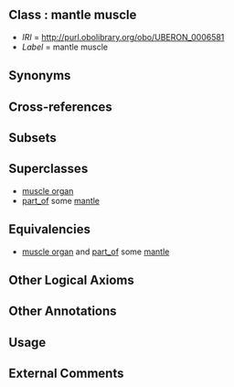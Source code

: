 
## Class : mantle muscle

 * *IRI* = http://purl.obolibrary.org/obo/UBERON_0006581
 * *Label* = mantle muscle

## Synonyms


## Cross-references


## Subsets


## Superclasses

 * [muscle organ](../../UBERON/30/UBERON_0001630.md)
 * [part_of](../../BFO/50/BFO_0000050.md) some [mantle](../../UBERON/75/UBERON_0006575.md)

## Equivalencies

 * [muscle organ](../../UBERON/30/UBERON_0001630.md) and [part_of](../../BFO/50/BFO_0000050.md) some [mantle](../../UBERON/75/UBERON_0006575.md)

## Other Logical Axioms


## Other Annotations


## Usage


## External Comments

